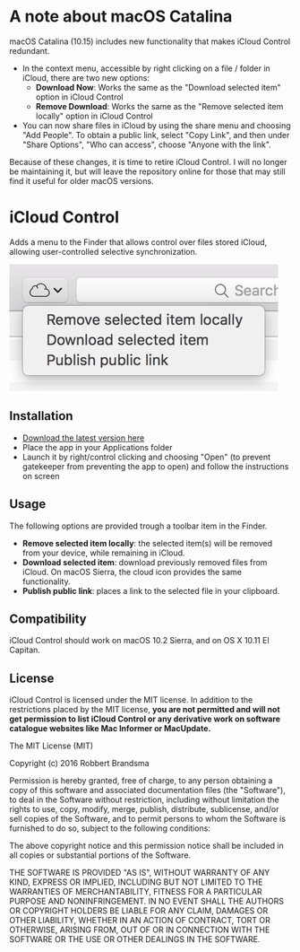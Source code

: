 # A note about macOS Catalina

macOS Catalina (10.15) includes new functionality that makes iCloud Control redundant.

- In the context menu, accessible by right clicking on a file / folder in iCloud, there are two new options:
    - **Download Now**: Works the same as the "Download selected item" option in iCloud Control
    - **Remove Download**: Works the same as the "Remove selected item locally" option in iCloud Control
- You can now share files in iCloud by using the share menu and choosing "Add People". To obtain a public link, select "Copy Link", and then under "Share Options", "Who can access", choose "Anyone with the link".

Because of these changes, it is time to retire iCloud Control. I will no longer be maintaining it, but will leave the repository online for those that may still find it useful for older macOS versions.

# iCloud Control

Adds a menu to the Finder that allows control over files stored iCloud, allowing user-controlled selective synchronization.

![](Docs/screenshot.png)

## Installation

- [Download the latest version here](https://github.com/Obbut/iCloud-Control/releases)
- Place the app in your Applications folder
- Launch it by right/control clicking and choosing "Open" (to prevent gatekeeper from preventing the app to open) and follow the instructions on screen

## Usage

The following options are provided trough a toolbar item in the Finder.

- **Remove selected item locally**: the selected item(s) will be removed from your device, while remaining in iCloud.
- **Download selected item**: download previously removed files from iCloud. On macOS Sierra, the cloud icon provides the same functionality.
- **Publish public link**: places a link to the selected file in your clipboard.

## Compatibility

iCloud Control should work on macOS 10.2 Sierra, and on OS X 10.11 El Capitan.

## License

iCloud Control is licensed under the MIT license. In addition to the restrictions placed by the MIT license, **you are not permitted and will not get permission to list iCloud Control or any derivative work on software catalogue websites like Mac Informer or MacUpdate.**



The MIT License (MIT)

Copyright (c) 2016 Robbert Brandsma

Permission is hereby granted, free of charge, to any person obtaining a copy of this software and associated documentation files (the "Software"), to deal in the Software without restriction, including without limitation the rights to use, copy, modify, merge, publish, distribute, sublicense, and/or sell copies of the Software, and to permit persons to whom the Software is furnished to do so, subject to the following conditions:

The above copyright notice and this permission notice shall be included in all copies or substantial portions of the Software.

THE SOFTWARE IS PROVIDED "AS IS", WITHOUT WARRANTY OF ANY KIND, EXPRESS OR IMPLIED, INCLUDING BUT NOT LIMITED TO THE WARRANTIES OF MERCHANTABILITY, FITNESS FOR A PARTICULAR PURPOSE AND NONINFRINGEMENT. IN NO EVENT SHALL THE AUTHORS OR COPYRIGHT HOLDERS BE LIABLE FOR ANY CLAIM, DAMAGES OR OTHER LIABILITY, WHETHER IN AN ACTION OF CONTRACT, TORT OR OTHERWISE, ARISING FROM, OUT OF OR IN CONNECTION WITH THE SOFTWARE OR THE USE OR OTHER DEALINGS IN THE SOFTWARE.

